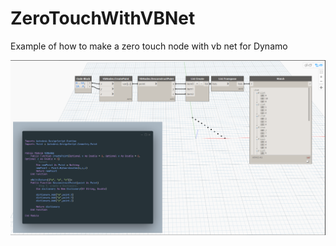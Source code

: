 # ZeroTouchWithVBNet
Example of how to make a zero touch node with vb net for Dynamo

<img src="https://github.com/johnpierson/ZeroTouchWithVBNet/blob/main/sample/vbNetZeroTouch.png?raw=true"></img>
